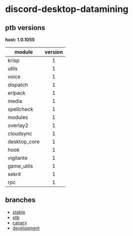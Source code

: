 # discord-desktop-datamining

## ptb versions

**host: 1.0.1055**

| module | version |
| ------ | :-----: |
| krisp | 1 |
| utils | 1 |
| voice | 1 |
| dispatch | 1 |
| erlpack | 1 |
| media | 1 |
| spellcheck | 1 |
| modules | 1 |
| overlay2 | 1 |
| cloudsync | 1 |
| desktop_core | 1 |
| hook | 1 |
| vigilante | 1 |
| game_utils | 1 |
| sekrit | 1 |
| rpc | 1 |

## branches

- [stable](https://github.com/OpenAsar/discord-desktop-datamining/tree/stable)
- [ptb](https://github.com/OpenAsar/discord-desktop-datamining/tree/ptb)
- [canary](https://github.com/OpenAsar/discord-desktop-datamining/tree/canary)
- [development](https://github.com/OpenAsar/discord-desktop-datamining/tree/development)